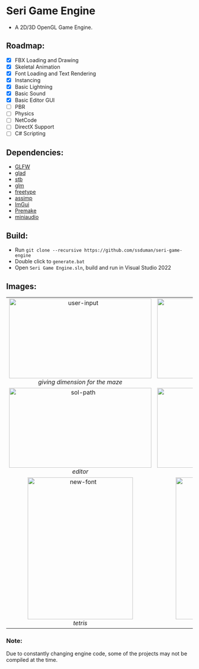# Seri Game Engine #
* A 2D/3D OpenGL Game Engine.
## Roadmap: ##
* [X] FBX Loading and Drawing
* [X] Skeletal Animation
* [X] Font Loading and Text Rendering
* [X] Instancing
* [X] Basic Lightning
* [X] Basic Sound
* [X] Basic Editor GUI
* [ ] PBR
* [ ] Physics
* [ ] NetCode
* [ ] DirectX Support
* [ ] C# Scripting
## Dependencies: ##
* [GLFW](https://www.glfw.org)
* [glad](https://github.com/Dav1dde/glad)
* [stb](https://github.com/nothings/stb)
* [glm](https://github.com/g-truc/glm)
* [freetype](https://www.freetype.org)
* [assimp](https://github.com/assimp/assimp)
* [ImGui](https://github.com/ocornut/imgui)
* [Premake](https://github.com/premake/premake-core)
* [miniaudio](https://github.com/mackron/miniaudio)
## Build: ##
* Run `git clone --recursive https://github.com/ssduman/seri-game-engine`
* Double click to `generate.bat`
* Open `Seri Game Engine.sln`, build and run in Visual Studio 2022
## Images: ##
<table>
    <tr>
        <td align="center">
            <img src="https://github.com/ssduman/seri-game-engine/blob/master/mics/images/user-input.png" alt="user-input" width="384" height="216">
            <br />
            <i> giving dimension for the maze <i>
        </td>
        <td align="center">
            <img src="https://github.com/ssduman/seri-game-engine/blob/master/mics/images/passage-solution.png" alt="sol-path" width="384" height="216">
            <br />
            <i> exit way of the maze <i>
        </td>
    </tr>
    <tr>
        <td align="center">
            <img src="https://github.com/ssduman/seri-game-engine/blob/master/mics/images/editor.png" alt="sol-path" width="384" height="216">
            <br />
            <i> editor <i>
        </td>
        <td align="center">
            <img src="https://github.com/ssduman/seri-game-engine/blob/master/mics/images/snake.png" alt="solved" width="384" height="216">
            <br />
            <i> snake <i>
        </td>
    </tr>
    <tr>
        <td align="center">
            <img src="https://github.com/ssduman/seri-game-engine/blob/master/mics/images/tetris.png" alt="new-font" width="284" height="384">
            <br />
            <i> tetris <i>
        </td>
        <td align="center">
            <img src="https://github.com/ssduman/seri-game-engine/blob/master/mics/images/mics.png" alt="solved-new-font" width="284" height="384">
            <br />
            <i> miscellaneous <i>
        </td>
    </tr>
</table>

### Note: ###
Due to constantly changing engine code, some of the projects may not be compiled at the time.
